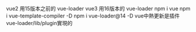 vue2 用15版本之前的 vue-loader
vue3 用16版本的 vue-loader
npm i vue
npm i vue-template-compiler -D
npm i vue-loader@14 -D
vue中熱更新是插件 vue-loader/lib/plugin實現的